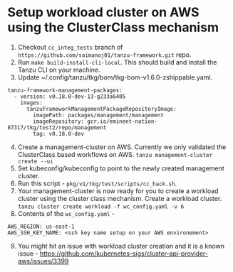 # Setup workload cluster on AWS using the ClusterClass mechanism
1. Checkout `cc_integ_tests` branch of `https://github.com/saimanoj01/tanzu-framework.git` repo.
2. Run `make build-install-cli-local`. This should build and install the Tanzu CLI on your machine.
3. Update ~/.config/tanzu/tkg/bom/tkg-bom-v1.6.0-zshippable.yaml.
```
tanzu-framework-management-packages:
  - version: v0.18.0-dev-13-g233a6405    
    images:
      tanzuFrameworkManagementPackageRepositoryImage:
        imagePath: packages/management/management
        imageRepository: gcr.io/eminent-nation-87317/tkg/test2/repo/management
        tag: v0.18.0-dev
```
4. Create a management-cluster on AWS. Currently we only validated the ClusterClass based workflows on AWS. `tanzu management-cluster create --ui`
5. Set kubeconfig/kubeconfig to point to the newly created management cluster.
6. Run this script - `pkg/v1/tkg/test/scripts/cc_hack.sh`.
7. Your management-cluster is now ready for you to create a workload cluster using the cluster class mechanism. Create a workload cluster. `tanzu cluster create workload -f wc_config.yaml -v 6`
8. Contents of the `wc_config.yaml` - 
```
AWS_REGION: us-east-1
AWS_SSH_KEY_NAME: <ssh key name setup on your AWS environement>
```
9. You might hit an issue with workload cluster creation and it is a known issue - https://github.com/kubernetes-sigs/cluster-api-provider-aws/issues/3399
